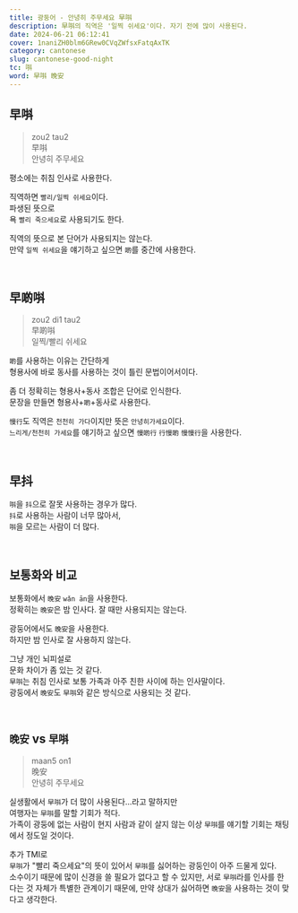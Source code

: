 ```yaml
---
title: 광둥어 - 안녕히 주무세요 早唞
description: 早唞의 직역은 '일찍 쉬세요'이다. 자기 전에 많이 사용된다.
date: 2024-06-21 06:12:41
cover: 1naniZH0blm6GRew0CVqZWfsxFatqAxTK
category: cantonese
slug: cantonese-good-night
tc: 唞
word: 早唞 晚安
---
```


## 早唞

> zou2 tau2  
> 早唞  
> 안녕히 주무세요

평소에는 취침 인사로 사용한다.

직역하면 `빨리/일찍 쉬세요`이다.  
파생된 뜻으로  
욕 `빨리 죽으세요`로 사용되기도 한다.

직역의 뜻으로 본 단어가 사용되지는 않는다.  
만약 `일찍 쉬세요`을 얘기하고 싶으면 `啲`를 중간에 사용한다.

<br>

## 早啲唞

> zou2 di1 tau2  
> 早啲唞  
> 일찍/빨리 쉬세요

`啲`를 사용하는 이유는 간단하게  
형용사에 바로 동사를 사용하는 것이 틀린 문법이어서이다.

좀 더 정확히는 형용사+동사 조합은 단어로 인식한다.  
문장을 만들면 형용사+`啲`+동사로 사용한다.

`慢行`도 직역은 `천천히 가다`이지만 뜻은 `안녕히가세요`이다.  
`느리게/천천히 가세요`를 얘기하고 싶으면 `慢啲行` `行慢啲` `慢慢行`을 사용한다.

<br>

## 早抖

`唞`을 `抖`으로 잘못 사용하는 경우가 많다.  
`抖`로 사용하는 사람이 너무 많아서,  
`唞`을 모르는 사람이 더 많다.

<br>

## 보통화와 비교

보통화에서 `晚安` `wǎn ān`을 사용한다.  
정확히는 `晚安`은 밤 인사다. 잘 때만 사용되지는 않는다.

광둥어에서도 `晚安`을 사용한다.  
하지만 밤 인사로 잘 사용하지 않는다.

그냥 개인 뇌피설로  
문화 차이가 좀 있는 것 같다.  
`早唞`는 취침 인사로 보통 가족과 아주 친한 사이에 하는 인사말이다.  
광둥에서 `晚安`도 `早唞`와 같은 방식으로 사용되는 것 같다.

<br>

## `晚安` vs `早唞`

> maan5 on1  
> 晚安  
> 안녕히 주무세요

실생활에서 `早唞`가 더 많이 사용된다...라고 말하지만  
여행자는 `早唞`를 말할 기회가 적다.  
가족이 광둥에 없는 사람이 현지 사람과 같이 살지 않는 이상 `早唞`를 얘기할 기회는 채팅에서 정도일 것이다.

추가 TMI로  
`早唞`가 "빨리 죽으세요"의 뜻이 있어서 `早唞`를 싫어하는 광둥인이 아주 드물게 있다.  
소수이기 때문에 많이 신경을 쓸 필요가 없다고 할 수 있지만, 서로 `早唞`라를 인사를 한다는 것 자체가 특별한 관계이기 때문에, 만약 상대가 싫어하면 `晚安`을 사용하는 것이 맞다고 생각한다.
